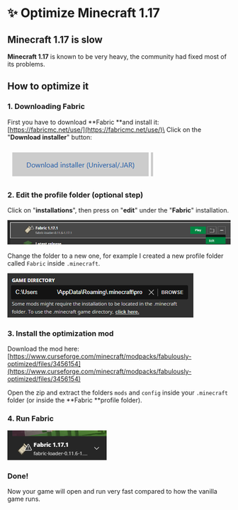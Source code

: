 # ✨ Optimize Minecraft 1.17

## Minecraft 1.17 is slow

**Minecraft 1.17** is known to be very heavy, the community had fixed most of its problems.

## How to optimize it

### 1. Downloading Fabric

First you have to download **Fabric **and install it: [https://fabricmc.net/use/](https://fabricmc.net/use/)\
Click on the "**Download installer**" button:

![](<.gitbook/assets/immagine (120).png>)

### 2. Edit the profile folder (optional step)

Click on "**installations**", then press on "**edit**" under the "**Fabric**" installation.

![](<.gitbook/assets/immagine (121).png>)

Change the folder to a new one, for example I created a new profile folder called `Fabric` inside `.minecraft`.

![](<.gitbook/assets/immagine (119).png>)

### 3. Install the optimization mod

Download the mod here: [https://www.curseforge.com/minecraft/modpacks/fabulously-optimized/files/3456154](https://www.curseforge.com/minecraft/modpacks/fabulously-optimized/files/3456154)

Open the zip and extract the folders `mods` and `config` inside your `.minecraft` folder (or inside the **Fabric **profile folder).

### 4. Run Fabric

![](<.gitbook/assets/immagine (106).png>)

### Done!

Now your game will open and run very fast compared to how the vanilla game runs.
